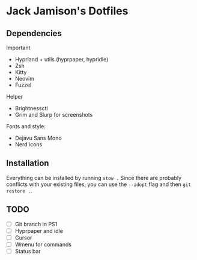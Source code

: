 # Jack Jamison's Dotfiles

## Dependencies
Important
- Hyprland + utils (hyprpaper, hypridle)
- Zsh
- Kitty
- Neovim
- Fuzzel

Helper
- Brightnessctl
- Grim and Slurp for screenshots

Fonts and style:
- Dejavu Sans Mono
- Nerd icons

## Installation
Everything can be installed by running `stow .` Since there are probably conflicts with your existing files, you can use the `--adopt` flag and then `git restore .`.

## TODO
- [ ] Git branch in PS1
- [ ] Hyprpaper and idle
- [ ] Cursor
- [ ] Wmenu for commands 
- [ ] Status bar
